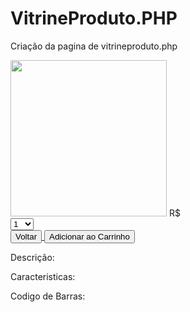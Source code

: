 # VitrineProduto.PHP
Criação da pagina de vitrineproduto.php

<?php
include('segurancazero.php');
include('cabecalho.php');
include('conn.php');

if(!isset($_GET['id'])){
    header('Location: index.php');
    exit();
}
$id = $_GET['id'];
$sql = "SELECT * FROM tb_produtos WHERE id_produto = $id";
$result = mysqli_query($link,$sql);
$tbl = mysqli_fetch_array($result);
mysqli_close($link);
?>
<!DOCTYPE html>
<html lang="pt-br">
<head>
    <meta charset="UTF-8">
    <meta name="viewport" content="width=device-width, initial-scale=1.0">
    <link rel="stylesheet" href="lista.css">
    <title>Minhas Aventuras</title>
</head>
<body>
    <div>
        <img src="imagens/<?=$tbl[6]?>" height="250">
        <span class="titulo"><?=$tbl[1]?></span>
        <span class="product-price">
            R$ <?=number_format($tbl[5], 2, ',', '.')?>
        </span>
        <form action="carrinho.php" method="post">
            <input type="hidden" name="id_produto" value="<?=$tbl[0]?>">
            <select name="quantidade">
                <option value="1">1</option>
                <option value="2">2</option>
                <option value="3">3</option>
                <option value="4">4</option>
                <option value="5">5</option>
                <option value="6">6</option>
                <option value="7">7</option>
                <option value="8">8</option>
                <option value="9">9</option>
                <option value="10">10</option>
            </select>
            <br>
            <a href="index.php">
                <input type="button" value="Voltar">
            </a>
            <input type="submit" value="Adicionar ao Carrinho">
        </form>
        <p>Descrição: <?=$tbl[2]?></p>
        <p>Caracteristicas: <?=$tbl[3]?></p>
        <p>Codigo de Barras: <?=$tbl[7]?></p>
    </div>

</body>
</html>
